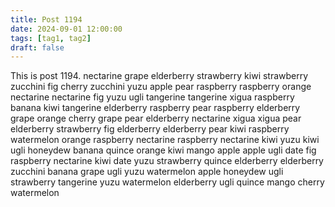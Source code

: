 ```yaml
---
title: Post 1194
date: 2024-09-01 12:00:00
tags: [tag1, tag2]
draft: false
---
```

This is post 1194.
nectarine
grape
elderberry
strawberry
kiwi
strawberry
zucchini
fig
cherry
zucchini
yuzu
apple
pear
raspberry
raspberry
orange
nectarine
nectarine
fig
yuzu
ugli
tangerine
tangerine
xigua
raspberry
banana
kiwi
tangerine
elderberry
raspberry
pear
raspberry
elderberry
grape
orange
cherry
grape
pear
elderberry
nectarine
xigua
xigua
pear
elderberry
strawberry
fig
elderberry
elderberry
pear
kiwi
raspberry
watermelon
orange
raspberry
nectarine
raspberry
nectarine
kiwi
yuzu
kiwi
ugli
honeydew
banana
quince
orange
kiwi
mango
apple
apple
ugli
date
fig
raspberry
nectarine
kiwi
date
yuzu
strawberry
quince
elderberry
elderberry
zucchini
banana
grape
ugli
yuzu
watermelon
apple
honeydew
ugli
strawberry
tangerine
yuzu
watermelon
elderberry
ugli
quince
mango
cherry
watermelon
